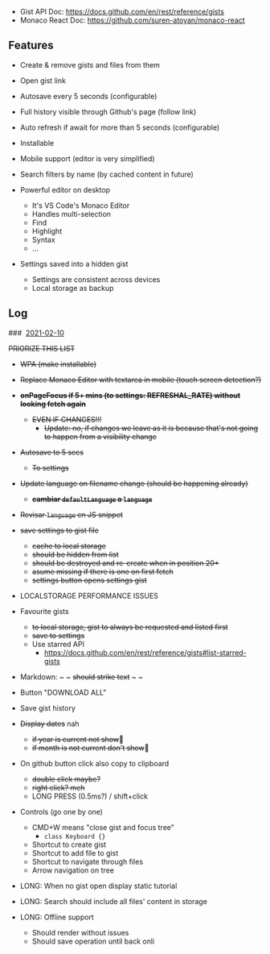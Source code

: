 - Gist API Doc: https://docs.github.com/en/rest/reference/gists
- Monaco React Doc: https://github.com/suren-atoyan/monaco-react

## Features

- Create & remove gists and files from them
- Open gist link
- Autosave every 5 seconds (configurable)
- Full history visible through Github's page (follow link)
- Auto refresh if await for more than 5 seconds (configurable)
- Installable
- Mobile support (editor is very simplified)
- Search filters by name (by cached content in future)

- Powerful editor on desktop
  - It's VS Code's Monaco Editor
  - Handles multi-selection
  - Find
  - Highlight
  - Syntax
  - ...

- Settings saved into a hidden gist
  - Settings are consistent across devices
  - Local storage as backup

## Log

###  [2021-02-10](https://gist.github.com/amatiasq/73a3b78622533205eac1ac6cfbee231e)

~~PRIORIZE THIS LIST~~

- ~~WPA (make installable)~~
- ~~Replace Monaco Editor with textarea in mobile (touch screen detection?)~~

- ~~**onPageFocus if 5+ mins (to settings: REFRESHAL_RATE) without looking fetch again**~~
  - ~~EVEN IF CHANGES!!!~~
    - ~~Update: no, if changes we leave as it is because that's not going to happen from a visibility change~~

- ~~Autosave to 5 secs~~
  - ~~To settings~~

- ~~Update language on filename change (should be happening already)~~
  - ~~**cambiar `defaultLanguage` a `language`**~~

- ~~Revisar `language` en JS snippet~~

- ~~save settings to gist file~~
  - ~~cache to local storage~~
  - ~~should be hidden from list~~
  - ~~should be destroyed and re-create when in position 20+~~
  - ~~asume missing if there is one on first fetch~~
  - ~~settings button opens settings gist~~

- LOCALSTORAGE PERFORMANCE ISSUES

- Favourite gists
  - ~~to local storage, gist to always be requested and listed first~~
  - ~~save to settings~~
  - Use starred API
    - https://docs.github.com/en/rest/reference/gists#list-starred-gists

- Markdown: ~ ~ ~~should strike text~~ ~ ~
- Button "DOWNLOAD ALL"
- Save gist history

- ~~Display dates~~ nah
  - ~~if year is current not show~~
  - ~~if month is not current don't show~~

- On github button click also copy to clipboard
  - ~~double click maybe?~~
  - ~~right click? meh~~
  - LONG PRESS (0.5ms?) / shift+click


- Controls (go one by one)
  - CMD+W means "close gist and focus tree"
    - `class Keyboard {}`
  - Shortcut to create gist
  - Shortcut to add file to gist
  - Shortcut to navigate through files
  - Arrow navigation on tree

- LONG: When no gist open display static tutorial
- LONG: Search should include all files' content in storage

- LONG: Offline support
  - Should render without issues
  - Should save operation until back onli